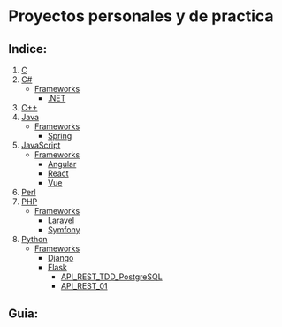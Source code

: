 # Proyectos personales y de practica

## Indice:
1) [C](./C/)
2) [C#](./C#/)
    - [Frameworks](./C#/Frameworks/)
        - [.NET](./C#/Frameworks/DotNET/)
3) [C++](./C++/)
4) [Java](./Java/)
    - [Frameworks](./Java/Frameworks/)
        - [Spring](./Java/Frameworks/Spring/)
5) [JavaScript](./JavaScript/)
    - [Frameworks](./JavaScript/Frameworks/)
        - [Angular](./JavaScript/Frameworks/Angular/)
        - [React](./JavaScript/Frameworks/React/)
        - [Vue](./JavaScript/Frameworks/Vue/)
6) [Perl](./Perl/)
7) [PHP](./PHP/)
    - [Frameworks](./PHP/Frameworks/)
        - [Laravel](./PHP/Frameworks/Laravel/)
        - [Symfony](./PHP/Frameworks/Symfony/)
8) [Python](./Python/)
    - [Frameworks](./Python/Frameworks/)
        - [Django](./Python/Frameworks/Django/)
        - [Flask](./Python/Frameworks/Flask/)
            - [API_REST_TDD_PostgreSQL](./Python/Frameworks/Flask/API_REST_TDD_PostgreSQL/README.md)
            - [API_REST_01](./Python/Frameworks/Flask/API_REST_01/README.md)
## Guia: